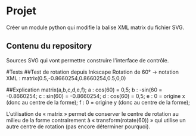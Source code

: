 # Projet
Créer un module python qui modifie la balise XML matrix du fichier SVG. 

## Contenu du repository
Sources SVG qui vont permettre construire l'interface de contrôle. 

#Tests
##Test de rotation depuis Inkscape
Rotation de 60° -> notation XML : matrix(0.5,-0.8660254,0.8660254,0.5,0,0)

##Explication
matrix(a,b,c,d,e,f);
a : cos(60) = 0,5;
b : -sin(60 = -0.8660254;
c : sin(60) = -0.8660254;
d : cos(60) = 0,5;
e : 0 = origine x (donc au centre de la forme);
f : 0 = origine y (donc au centre de la forme);

L’utilisation de « matrix » permet de conserver le centre de rotation au milieu de la forme contrairement à « transform(rotate(60)) » qui utilise un autre centre de rotation (pas encore déterminer pourquoi). 
 
